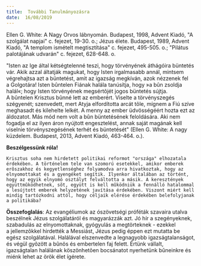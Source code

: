 ```yaml
---
title:  További Tanulmányozásra
date:  16/08/2019
---
```


Ellen G. White: A Nagy Orvos lábnyomán. Budapest, 1998, Advent Kiadó, "A szolgálat napjai" c. fejezet, 19-30. o.; Jézus élete. Budapest, 1989, Advent Kiadó, "A templom ismételt megtisztítása" c. fejezet, 495-505. o.; "Pilátus palotájának udvarán" c. fejezet, 628-648. o.

"Isten az Ige által kétségtelenné teszi, hogy törvényének áthágóira büntetés vár. Akik azzal áltatják magukat, hogy Isten irgalmasabb annál, mintsem végrehajtsa azt a büntetést, amit az igazság megkíván, azok nézzenek fel a Golgotára! Isten bûntelen Fiának halála tanúsítja, hogy »a bûn zsoldja halál«; hogy Isten törvényének megsértõjét jogos büntetés sújtja. A bûntelen Krisztus bûnné lett az emberért. Viselte a törvényszegés szégyenét; szenvedett, mert Atyja elfordította arcát tõle, mígnem a Fiú szíve meghasadt és kilehelte lelkét. A menny az ember üdvösségéért hozta ezt az áldozatot. Más mód nem volt a bûn büntetésének feloldására. Aki nem fogadja el az ilyen áron nyújtott engesztelést, annak saját magának kell viselnie törvényszegésének terhét és büntetését" (Ellen G. White: A nagy küzdelem. Budapest, 2013, Advent Kiadó, 463-464. o.).

**Beszélgessünk róla!**

`Krisztus soha nem hirdetett politikai reformot "országa" elhozatala érdekében. A történelem tele van szomorú esetekkel, amikor emberek erõszakhoz és kegyetlenséghez folyamodva arra hivatkoztak, hogy az elnyomottakat és a gyengéket segítik. Ilyenkor általában az történt, hogy az egyik elnyomó osztályt felváltotta a másik. A keresztények együttmûködhetnek, sõt, együtt is kell mûködniük a fennálló hatalommal a lesújtott emberek helyzetének javítása érdekében. Viszont miért kell mindig tartózkodni attól, hogy céljaik elérése érdekében belefolyjanak a politikába?`

**Összefoglalás**: Az evangéliumok az ószövetségi próféták szavaira utalva beszélnek Jézus szolgálatáról és magyarázzák azt. Jó hír a szegényeknek, szabadulás az elnyomottaknak, gyógyulás a megtörteknek - ezekkel a jellemzõkkel hirdették a Messiást, Jézus pedig éppen ezt mutatta be egész szolgálatával. Halálával elszenvedte a legnagyobb igazságtalanságot, és végül gyõzött a bûnös és embertelen faj felett. Értünk vállalt, igazságtalan halálának köszönhetõen bocsánatot nyerhetünk bûneinkre és miénk lehet az örök élet ígérete.